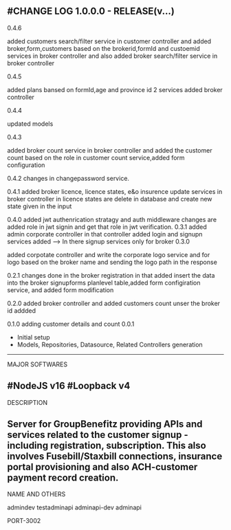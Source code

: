 #CHANGE LOG
1.0.0.0 - RELEASE(v...)
-----------------------------------------------------------------


0.4.6

added customers search/filter service in customer controller and added broker,form,customers based on the brokerid,formId and custoemid services in broker controller and also added broker search/filter service in broker controller

0.4.5

added plans bansed on formId,age and province id  2 services added broker controller

0.4.4

updated models

0.4.3

added broker count service in broker controller and added the customer count based on the role in customer count service,added form configuration

0.4.2
changes in changepassword service.

0.4.1
added broker licence, licence states, e&o insurence update services in broker controller
in licence states are delete in database and create new state given in the input

0.4.0
added jwt authenrication stratagy and auth middleware
changes are added role in jwt signin and get that role in jwt verification.
0.3.1
added admin corporate controller in that controller added login and signupn services added
--> In there signup services only for broker
0.3.0

added corpotate controller
and write the corporate logo service and for logo based on the broker name and sending the logo path in the response

0.2.1
changes done in the broker registration in that added insert the data into the broker signupforms planlevel table,added form configiration service, and added form modification

0.2.0
added broker controller and added customers count unser the broker id
addded

0.1.0
adding customer details and count
0.0.1

 - Initial setup
 - Models, Repositories, Datasource, Related Controllers generation

-------------------------------------------------------------------------------------------------------------------

MAJOR SOFTWARES

 #NodeJS        v16
 #Loopback      v4
--------------------------------------------------------------------------------------------------------------------

DESCRIPTION

Server for GroupBenefitz providing APIs and services related to the customer signup - including registration, subscription.
This also involves Fusebill/Staxbill connections, insurance portal provisioning and also ACH-customer payment record creation.
--------------------------------------------------------------------------------------------------------------------------------

NAME AND OTHERS

admindev
testadminapi
adminapi-dev
adminapi

PORT-3002
